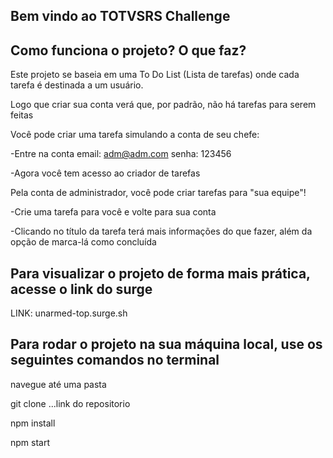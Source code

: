 ## Bem vindo ao TOTVSRS Challenge

## Como funciona o projeto? O que faz?

Este projeto se baseia em uma To Do List (Lista de tarefas) onde cada tarefa é destinada a um usuário.

Logo que criar sua conta verá que, por padrão, não há tarefas para serem feitas

Você pode criar uma tarefa simulando a conta de seu chefe:

-Entre na conta email: adm@adm.com senha: 123456

-Agora você tem acesso ao criador de tarefas

Pela conta de administrador, você pode criar tarefas para "sua equipe"!

-Crie uma tarefa para você e volte para sua conta

-Clicando no título da tarefa terá mais informações do que fazer, além da opção de marca-lá como concluída

## Para visualizar o projeto de forma mais prática, acesse o link do surge

LINK: unarmed-top.surge.sh

## Para rodar o projeto na sua máquina local, use os seguintes comandos no terminal

navegue até uma pasta

git clone ...link do repositorio

npm install

npm start

